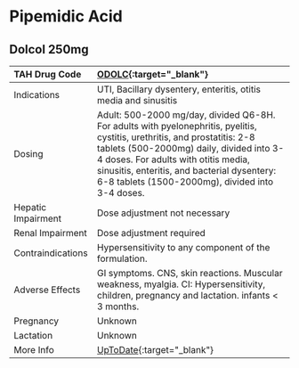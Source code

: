 # Pipemidic Acid

## Dolcol 250mg

| TAH Drug Code      | [ODOLC](https://www.tahsda.org.tw/drugs/hissearch.php?drug_code=ODOLC){:target="_blank"}                                                                                                                                                                                                                        |
|:-------------------|:----------------------------------------------------------------------------------------------------------------------------------------------------------------------------------------------------------------------------------------------------------------------------------------------------------------|
| Indications        | UTI, Bacillary dysentery, enteritis, otitis media and sinusitis                                                                                                                                                                                                                                                 |
| Dosing             | Adult: 500-2000 mg/day, divided Q6-8H. For adults with pyelonephritis, pyelitis, cystitis, urethritis, and prostatitis: 2-8 tablets (500-2000mg) daily, divided into 3-4 doses. For adults with otitis media, sinusitis, enteritis, and bacterial dysentery: 6-8 tablets (1500-2000mg), divided into 3-4 doses. |
| Hepatic Impairment | Dose adjustment not necessary                                                                                                                                                                                                                                                                                   |
| Renal Impairment   | Dose adjustment required                                                                                                                                                                                                                                                                                        |
| Contraindications  | Hypersensitivity to any component of the formulation.                                                                                                                                                                                                                                                           |
| Adverse Effects    | GI symptoms. CNS, skin reactions. Muscular weakness, myalgia. CI: Hypersensitivity, children, pregnancy and lactation. infants < 3 months.                                                                                                                                                                      |
| Pregnancy          | Unknown                                                                                                                                                                                                                                                                                                         |
| Lactation          | Unknown                                                                                                                                                                                                                                                                                                         |
| More Info          | [UpToDate](https://www.uptodate.com/contents/pipemidic-acid-international-drug-information-concise){:target="_blank"}                                                                                                                                                                                           |

